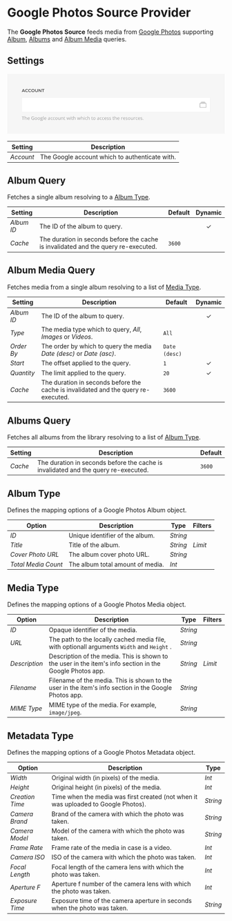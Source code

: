 # Google Photos Source Provider

<div class="tm-resource-icon">
    <!--@include: @essentials-for-yootheme-pro/assets/brands/google-photos.svg-->
</div>

The **Google Photos Source** feeds media from [Google Photos](https://photos.google.com/) supporting [Album](#album-query), [Albums](#albums-query) and [Album Media](#album-media-query) queries.

## Settings

<!--@include: ./_partials/common-provider-settings.md-->

![Google Photos Configuration](./assets/google-photos-config.webp)

| Setting | Description |
| --- | --- |
| *Account* | The Google account which to authenticate with. |

## Album Query

Fetches a single album resolving to a [Album Type](#album-type).

| Setting | Description | Default | Dynamic |
| --- | --- | --- | :---: |
| *Album ID* | The ID of the album to query. | | &#x2713; |
| *Cache* | The duration in seconds before the cache is invalidated and the query re-executed. | `3600` |

## Album Media Query

Fetches media from a single album resolving to a list of [Media Type](#media-type).

| Setting | Description | Default | Dynamic |
| --- | --- | --- | :---: |
| *Album ID* | The ID of the album to query. | | &#x2713; |
| *Type* | The media type which to query, _All_, _Images_ or _Videos_. | `All` |
| *Order By* | The order by which to query the media _Date (desc)_ or _Date (asc)_. | `Date (desc)` |
| *Start* | The offset applied to the query. | `1` | &#x2713; |
| *Quantity* | The limit applied to the query. | `20` | &#x2713; |
| *Cache* | The duration in seconds before the cache is invalidated and the query re-executed. | `3600` |

## Albums Query

Fetches all albums from the library resolving to a list of [Album Type](#album-type).

| Setting | Description | Default |
| --- | --- | --- |
| *Cache* | The duration in seconds before the cache is invalidated and the query re-executed. | `3600` |

## Album Type

Defines the mapping options of a Google Photos Album object.

| Option | Description | Type | Filters |
| --- | --- | --- | --- |
| *ID* | Unique identifier of the album. | *String* |
| *Title* | Title of the album. | *String* | *Limit* |
| *Cover Photo URL* | The album cover photo URL. | *String* |
| *Total Media Count* | The album total amount of media. | *Int* |

## Media Type

Defines the mapping options of a Google Photos Media object.

| Option | Description | Type | Filters |
| --- | --- | --- | --- |
| *ID* | Opaque identifier of the media. | *String* |
| *URL* | The path to the locally cached media file, with optionall arguments `Width` and `Height` . | *String* |
| *Description* | Description of the media. This is shown to the user in the item's info section in the Google Photos app. | *String* | *Limit* |
| *Filename* | Filename of the media. This is shown to the user in the item's info section in the Google Photos app. | *String* |
| *MIME Type* | MIME type of the media. For example, `image/jpeg`. | *String* |

## Metadata Type

Defines the mapping options of a Google Photos Metadata object.

| Option | Description | Type |
| --- | --- | --- |
| *Width* | Original width (in pixels) of the media. | *Int* |
| *Height* | Original height (in pixels) of the media. | *Int* |
| *Creation Time* | Time when the media was first created (not when it was uploaded to Google Photos). | *String* |
| *Camera Brand* | Brand of the camera with which the photo was taken. | *String* |
| *Camera Model* | Model of the camera with which the photo was taken. | *String* |
| *Frame Rate* | Frame rate of the media in case is a video. | *Int* |
| *Camera ISO* | ISO of the camera with which the photo was taken. | *Int* |
| *Focal Length* | Focal length of the camera lens with which the photo was taken. | *Int* |
| *Aperture F* | Aperture f number of the camera lens with which the photo was taken. | *Int* |
| *Exposure Time* | Exposure time of the camera aperture in seconds when the photo was taken. | *String* |
